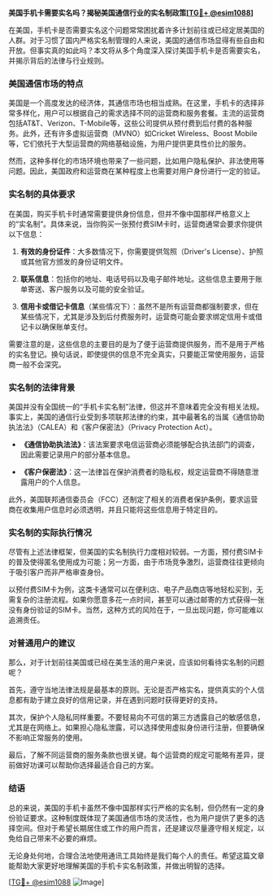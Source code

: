 **美国手机卡需要实名吗？揭秘美国通信行业的实名制政策[[TG💪+ @esim1088](https://t.me/s/esim1088)]**

在美国，手机卡是否需要实名这个问题常常困扰着许多计划前往或已经定居美国的人群。对于习惯了国内严格实名制管理的人来说，美国的通信市场显得有些自由和开放。但事实真的如此吗？本文将从多个角度深入探讨美国手机卡是否需要实名，并揭示背后的法律与行业规则。

### 美国通信市场的特点

美国是一个高度发达的经济体，其通信市场也相当成熟。在这里，手机卡的选择非常多样化，用户可以根据自己的需求选择不同的运营商和服务套餐。主流的运营商包括AT&T、Verizon、T-Mobile等，这些公司提供从预付费到后付费的各种服务。此外，还有许多虚拟运营商（MVNO）如Cricket Wireless、Boost Mobile等，它们依托于大型运营商的网络基础设施，为用户提供更具性价比的服务。

然而，这种多样化的市场环境也带来了一些问题，比如用户隐私保护、非法使用等问题。因此，美国政府和运营商在某种程度上也需要对用户身份进行一定的验证。

### 实名制的具体要求

在美国，购买手机卡时通常需要提供身份信息，但并不像中国那样严格意义上的“实名制”。具体来说，当你购买一张预付费SIM卡时，运营商通常会要求你提供以下信息：

1. **有效的身份证件**：大多数情况下，你需要提供驾照（Driver's License）、护照或其他官方颁发的身份证明文件。
   
2. **联系信息**：包括你的地址、电话号码以及电子邮件地址。这些信息主要用于账单寄送、客户服务以及可能的安全验证。

3. **信用卡或借记卡信息**（某些情况下）：虽然不是所有运营商都强制要求，但在某些情况下，尤其是涉及到后付费服务时，运营商可能会要求绑定信用卡或借记卡以确保账单支付。

需要注意的是，这些信息的主要目的是为了便于运营商提供服务，而不是用于严格的实名登记。换句话说，即使提供的信息不完全真实，只要能正常使用服务，运营商一般不会深究。

### 实名制的法律背景

美国并没有全国统一的“手机卡实名制”法律，但这并不意味着完全没有相关法规。事实上，美国的通信行业受到多项联邦法律的约束，其中最著名的当属《通信协助执法法》（CALEA）和《客户保密法》（Privacy Protection Act）。

- **《通信协助执法法》**：该法案要求电信运营商必须能够配合执法部门的调查，因此需要记录用户的部分基本信息。
  
- **《客户保密法》**：这一法律旨在保护消费者的隐私权，规定运营商不得随意泄露用户的个人信息。

此外，美国联邦通信委员会（FCC）还制定了相关的消费者保护条例，要求运营商在收集用户信息时必须透明，并且只能将这些信息用于特定目的。

### 实名制的实际执行情况

尽管有上述法律框架，但美国的实名制执行力度相对较弱。一方面，预付费SIM卡的普及使得匿名使用成为可能；另一方面，由于市场竞争激烈，运营商往往更倾向于吸引客户而非严格审查身份。

以预付费SIM卡为例，这类卡通常可以在便利店、电子产品商店等地轻松买到，无需复杂的注册流程。如果你愿意多花一点时间，甚至可以通过邮寄的方式获得一张没有身份验证的SIM卡。当然，这种方式的风险在于，一旦出现问题，你可能难以追溯责任。

### 对普通用户的建议

那么，对于计划前往美国或已经在美生活的用户来说，应该如何看待实名制的问题呢？

首先，遵守当地法律法规是最基本的原则。无论是否严格实名，提供真实的个人信息都有助于建立良好的信用记录，并在遇到问题时获得更好的支持。

其次，保护个人隐私同样重要。不要轻易向不可信的第三方透露自己的敏感信息，尤其是在网络上。如果担心隐私泄露，可以选择使用虚拟身份进行注册，但要确保不影响正常服务的使用。

最后，了解不同运营商的服务条款也很关键。每个运营商的规定可能略有差异，提前做好功课可以帮助你选择最适合自己的方案。

### 结语

总的来说，美国的手机卡虽然不像中国那样实行严格的实名制，但仍然有一定的身份验证要求。这种制度既体现了美国通信市场的灵活性，也为用户提供了更多的选择空间。但对于希望长期居住或工作的用户而言，还是建议尽量遵守相关规定，以免给自己带来不必要的麻烦。

无论身处何地，合理合法地使用通讯工具始终是我们每个人的责任。希望这篇文章能帮助大家更好地理解美国的手机卡实名制政策，并做出明智的选择。

[[TG💪+ @esim1088](https://t.me/s/esim1088) ![Image](https://i.postimg.cc/4NQfJmqS/Snipaste-2025-05-13-00-14-12.png)]